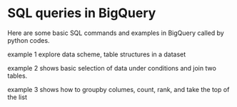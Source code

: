 # SQL queries in BigQuery
Here are some basic SQL commands and examples in BigQuery called by python codes.

example 1 explore data scheme, table structures in a dataset

example 2 shows basic selection of data under conditions and join two tables.

example 3 shows how to groupby columes, count, rank, and take the top of the list
